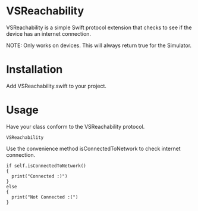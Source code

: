 VSReachability
============


VSReachability is a simple Swift protocol extension that checks to see if the device has an internet connection.

NOTE: Only works on devices. This will always return true for the Simulator.

Installation
============


Add VSReachability.swift to your project.


Usage
=====

Have your class conform to the VSReachability protocol.

```
VSReachability
```

Use the convenience method isConnectedToNetwork to check internet connection.

```
if self.isConnectedToNetwork()
{
  print("Connected :)")
}
else
{
  print("Not Connected :(")
}
```
